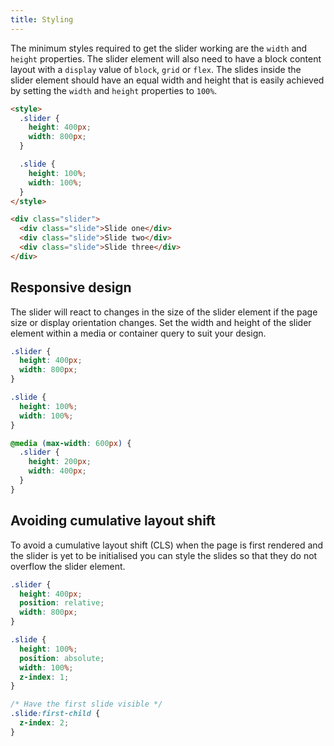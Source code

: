 ```yaml
---
title: Styling
---
```


The minimum styles required to get the slider working are the `width` and `height` properties.
The slider element will also need to have a block content layout with a `display` value of
`block`, `grid` or `flex`. The slides inside the slider element should have an equal width
and height that is easily achieved by setting the `width` and `height` properties to `100%`.

```html
<style>
  .slider {
    height: 400px;
    width: 800px;
  }

  .slide {
    height: 100%;
    width: 100%;
  }
</style>

<div class="slider">
  <div class="slide">Slide one</div>
  <div class="slide">Slide two</div>
  <div class="slide">Slide three</div>
</div>
```

## Responsive design

The slider will react to changes in the size of the slider element if the page size or display
orientation changes. Set the width and height of the slider element within a media or container
query to suit your design.

```css
.slider {
  height: 400px;
  width: 800px;
}

.slide {
  height: 100%;
  width: 100%;
}

@media (max-width: 600px) {
  .slider {
    height: 200px;
    width: 400px;
  }
}
```

## Avoiding cumulative layout shift

To avoid a cumulative layout shift (CLS) when the page is first rendered and the slider is yet to
be initialised you can style the slides so that they do not overflow the slider element.

```css
.slider {
  height: 400px;
  position: relative;
  width: 800px;
}

.slide {
  height: 100%;
  position: absolute;
  width: 100%;
  z-index: 1;
}

/* Have the first slide visible */
.slide:first-child {
  z-index: 2;
}
```
